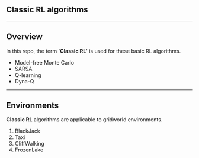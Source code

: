## Classic RL algorithms

---
## Overview
In this repo, the term '**Classic RL**' is used for these basic RL algorithms.

* Model-free Monte Carlo
* SARSA
* Q-learning
* Dyna-Q


---
## Environments
**Classic RL** algorithms are applicable to gridworld environments.
1. BlackJack
2. Taxi
3. CliffWalking
4. FrozenLake
